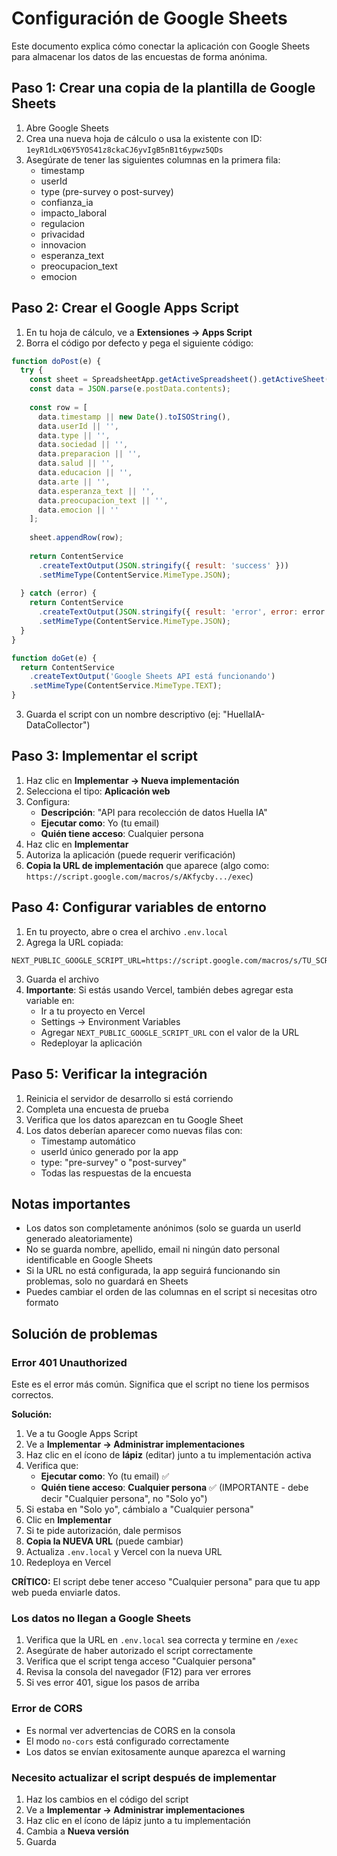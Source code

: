 # Configuración de Google Sheets

Este documento explica cómo conectar la aplicación con Google Sheets para almacenar los datos de las encuestas de forma anónima.

## Paso 1: Crear una copia de la plantilla de Google Sheets

1. Abre Google Sheets
2. Crea una nueva hoja de cálculo o usa la existente con ID: `1eyR1dLxQ6Y5YOS41z8ckaCJ6yvIgB5nB1t6ypwz5QDs`
3. Asegúrate de tener las siguientes columnas en la primera fila:
   - timestamp
   - userId
   - type (pre-survey o post-survey)
   - confianza_ia
   - impacto_laboral
   - regulacion
   - privacidad
   - innovacion
   - esperanza_text
   - preocupacion_text
   - emocion

## Paso 2: Crear el Google Apps Script

1. En tu hoja de cálculo, ve a **Extensiones → Apps Script**
2. Borra el código por defecto y pega el siguiente código:

```javascript
function doPost(e) {
  try {
    const sheet = SpreadsheetApp.getActiveSpreadsheet().getActiveSheet();
    const data = JSON.parse(e.postData.contents);
    
    const row = [
      data.timestamp || new Date().toISOString(),
      data.userId || '',
      data.type || '',
      data.sociedad || '',
      data.preparacion || '',
      data.salud || '',
      data.educacion || '',
      data.arte || '',
      data.esperanza_text || '',
      data.preocupacion_text || '',
      data.emocion || ''
    ];
    
    sheet.appendRow(row);
    
    return ContentService
      .createTextOutput(JSON.stringify({ result: 'success' }))
      .setMimeType(ContentService.MimeType.JSON);
      
  } catch (error) {
    return ContentService
      .createTextOutput(JSON.stringify({ result: 'error', error: error.toString() }))
      .setMimeType(ContentService.MimeType.JSON);
  }
}

function doGet(e) {
  return ContentService
    .createTextOutput('Google Sheets API está funcionando')
    .setMimeType(ContentService.MimeType.TEXT);
}
```

3. Guarda el script con un nombre descriptivo (ej: "HuellaIA-DataCollector")

## Paso 3: Implementar el script

1. Haz clic en **Implementar → Nueva implementación**
2. Selecciona el tipo: **Aplicación web**
3. Configura:
   - **Descripción**: "API para recolección de datos Huella IA"
   - **Ejecutar como**: Yo (tu email)
   - **Quién tiene acceso**: Cualquier persona
4. Haz clic en **Implementar**
5. Autoriza la aplicación (puede requerir verificación)
6. **Copia la URL de implementación** que aparece (algo como: `https://script.google.com/macros/s/AKfycby.../exec`)

## Paso 4: Configurar variables de entorno

1. En tu proyecto, abre o crea el archivo `.env.local`
2. Agrega la URL copiada:

```env
NEXT_PUBLIC_GOOGLE_SCRIPT_URL=https://script.google.com/macros/s/TU_SCRIPT_ID_AQUI/exec
```

3. Guarda el archivo
4. **Importante**: Si estás usando Vercel, también debes agregar esta variable en:
   - Ir a tu proyecto en Vercel
   - Settings → Environment Variables
   - Agregar `NEXT_PUBLIC_GOOGLE_SCRIPT_URL` con el valor de la URL
   - Redeployar la aplicación

## Paso 5: Verificar la integración

1. Reinicia el servidor de desarrollo si está corriendo
2. Completa una encuesta de prueba
3. Verifica que los datos aparezcan en tu Google Sheet
4. Los datos deberían aparecer como nuevas filas con:
   - Timestamp automático
   - userId único generado por la app
   - type: "pre-survey" o "post-survey"
   - Todas las respuestas de la encuesta

## Notas importantes

- Los datos son completamente anónimos (solo se guarda un userId generado aleatoriamente)
- No se guarda nombre, apellido, email ni ningún dato personal identificable en Google Sheets
- Si la URL no está configurada, la app seguirá funcionando sin problemas, solo no guardará en Sheets
- Puedes cambiar el orden de las columnas en el script si necesitas otro formato

## Solución de problemas

### Error 401 Unauthorized

Este es el error más común. Significa que el script no tiene los permisos correctos.

**Solución:**
1. Ve a tu Google Apps Script
2. Ve a **Implementar → Administrar implementaciones**
3. Haz clic en el ícono de **lápiz** (editar) junto a tu implementación activa
4. Verifica que:
   - **Ejecutar como**: Yo (tu email) ✅
   - **Quién tiene acceso**: **Cualquier persona** ✅ (IMPORTANTE - debe decir "Cualquier persona", no "Solo yo")
5. Si estaba en "Solo yo", cámbialo a "Cualquier persona"
6. Clic en **Implementar**
7. Si te pide autorización, dale permisos
8. **Copia la NUEVA URL** (puede cambiar)
9. Actualiza `.env.local` y Vercel con la nueva URL
10. Redeploya en Vercel

**CRÍTICO:** El script debe tener acceso "Cualquier persona" para que tu app web pueda enviarle datos.

### Los datos no llegan a Google Sheets

1. Verifica que la URL en `.env.local` sea correcta y termine en `/exec`
2. Asegúrate de haber autorizado el script correctamente
3. Verifica que el script tenga acceso "Cualquier persona"
4. Revisa la consola del navegador (F12) para ver errores
5. Si ves error 401, sigue los pasos de arriba

### Error de CORS

- Es normal ver advertencias de CORS en la consola
- El modo `no-cors` está configurado correctamente
- Los datos se envían exitosamente aunque aparezca el warning

### Necesito actualizar el script después de implementar

1. Haz los cambios en el código del script
2. Ve a **Implementar → Administrar implementaciones**
3. Haz clic en el ícono de lápiz junto a tu implementación
4. Cambia a **Nueva versión**
5. Guarda

